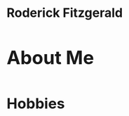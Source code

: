 <!DOCTYPE html>
<main>
    <h1>Roderick Fitzgerald<h1>
<section>
    <h2>About Me<h2>
<p></p>
</section>
<section>
    <h3>Hobbies</h3>
</section>
</main>